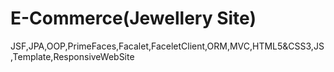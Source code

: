 # E-Commerce(Jewellery Site)
JSF,JPA,OOP,PrimeFaces,Facalet,FaceletClient,ORM,MVC,HTML5&CSS3,JS,Template,ResponsiveWebSite
